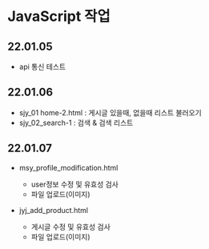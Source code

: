 # JavaScript 작업
## 22.01.05 
- api 통신 테스트

## 22.01.06 
- sjy_01 home-2.html : 게시글 있을때, 없을때 리스트 불러오기
- sjy_02_search-1 : 검색 & 검색 리스트

## 22.01.07
- msy_profile_modification.html
    - user정보 수정 및 유효성 검사
    - 파일 업로드(이미지)

- jyj_add_product.html
    - 게시글 수정 및 유효성 검사
    - 파일 업로드(이미지)